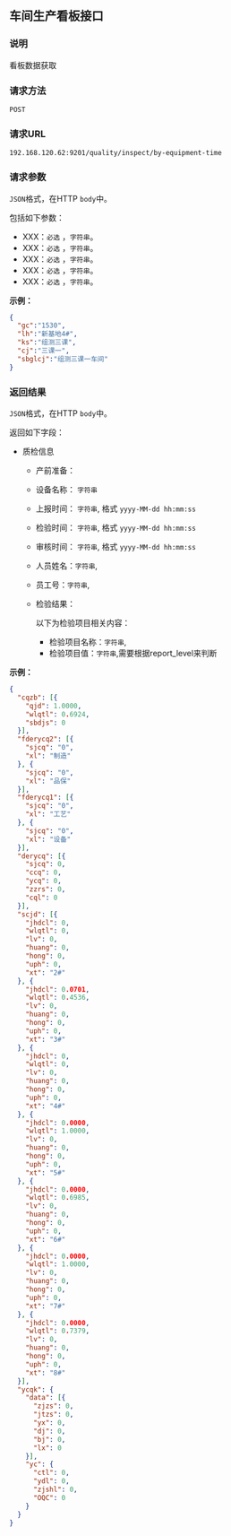 ## 车间生产看板接口 ##

### 说明 ###

看板数据获取

### 请求方法 ###

`POST`

### 请求URL ###

`192.168.120.62:9201/quality/inspect/by-equipment-time`

### 请求参数 ###

`JSON`格式，在HTTP `body`中。

包括如下参数：
- XXX：`必选` ，`字符串`。
- XXX：`必选` ，`字符串`。
- XXX：`必选` ，`字符串`。
- XXX：`必选` ，`字符串`。
- XXX：`必选` ，`字符串`。

**示例：**

```json
{
  "gc":"1530",
  "lh":"新基地4#",
  "ks":"组测三课",
  "cj":"三课一",
  "sbglcj":"组测三课一车间"
}
```

### 返回结果 ###
`JSON`格式，在HTTP `body`中。

返回如下字段：
- 质检信息
  - 产前准备：

  - 设备名称： `字符串`

  - 上报时间：  `字符串`, 格式 `yyyy-MM-dd hh:mm:ss`

  - 检验时间：  `字符串`, 格式 `yyyy-MM-dd hh:mm:ss`

  - 审核时间：  `字符串`, 格式 `yyyy-MM-dd hh:mm:ss`

  - 人员姓名：`字符串`, 

  - 员工号：`字符串`, 

  - 检验结果：

    以下为检验项目相关内容：

    - 检验项目名称：`字符串`, 
    - 检验项目值：`字符串`,需要根据report_level来判断


**示例：**

```json
{
  "cqzb": [{
    "qjd": 1.0000,
    "wlqtl": 0.6924,
    "sbdjs": 0
  }],
  "fderycq2": [{
    "sjcq": "0",
    "xl": "制造"
  }, {
    "sjcq": "0",
    "xl": "品保"
  }],
  "fderycq1": [{
    "sjcq": "0",
    "xl": "工艺"
  }, {
    "sjcq": "0",
    "xl": "设备"
  }],
  "derycq": [{
    "sjcq": 0,
    "ccq": 0,
    "ycq": 0,
    "zzrs": 0,
    "cql": 0
  }],
  "scjd": [{
    "jhdcl": 0,
    "wlqtl": 0,
    "lv": 0,
    "huang": 0,
    "hong": 0,
    "uph": 0,
    "xt": "2#"
  }, {
    "jhdcl": 0.0701,
    "wlqtl": 0.4536,
    "lv": 0,
    "huang": 0,
    "hong": 0,
    "uph": 0,
    "xt": "3#"
  }, {
    "jhdcl": 0,
    "wlqtl": 0,
    "lv": 0,
    "huang": 0,
    "hong": 0,
    "uph": 0,
    "xt": "4#"
  }, {
    "jhdcl": 0.0000,
    "wlqtl": 1.0000,
    "lv": 0,
    "huang": 0,
    "hong": 0,
    "uph": 0,
    "xt": "5#"
  }, {
    "jhdcl": 0.0000,
    "wlqtl": 0.6985,
    "lv": 0,
    "huang": 0,
    "hong": 0,
    "uph": 0,
    "xt": "6#"
  }, {
    "jhdcl": 0.0000,
    "wlqtl": 1.0000,
    "lv": 0,
    "huang": 0,
    "hong": 0,
    "uph": 0,
    "xt": "7#"
  }, {
    "jhdcl": 0.0000,
    "wlqtl": 0.7379,
    "lv": 0,
    "huang": 0,
    "hong": 0,
    "uph": 0,
    "xt": "8#"
  }],
  "ycqk": {
    "data": [{
      "zjzs": 0,
      "jtzs": 0,
      "yx": 0,
      "dj": 0,
      "bj": 0,
      "lx": 0
    }],
    "yc": {
      "ctl": 0,
      "ydl": 0,
      "zjshl": 0,
      "OQC": 0
    }
  }
}
```
